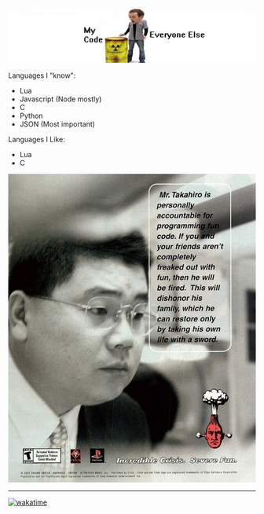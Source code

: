 ![this cool banner is a result of like a 6 year running joke](https://github.com/Benbebop/Benbebop/blob/main/channel_banner.jpg)

Languages I "know":
* Lua
* Javascript (Node mostly)
* C
* Python
* JSON (Most important)

Languages I Like:
* Lua
* C

![Incredible Crisis ad](https://github.com/Benbebop/Benbebop/blob/main/funcode.jpg)

---
[![wakatime](https://wakatime.com/badge/user/f06ecc95-db76-4772-952c-aeb8ce5e5f2d.svg)](https://wakatime.com/@f06ecc95-db76-4772-952c-aeb8ce5e5f2d)
